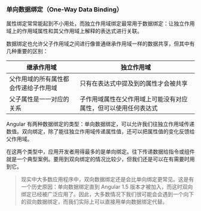 ### 单向数据绑定（One-Way Data Binding）

属性绑定常常能起到不小用处，而独立作用域绑定最常用于数据绑定：让独立作用域上的作用域属性和其父作用域上解释的表达式进行关联。

数据绑定也允许父子作用域之间进行像普通继承作用域一样的数据共享，但其中有几种重要的区别：

|继承作用域|独立作用域|
|--|--|
|父作用域的所有属性都会传递给子作用域|只有在表达式中提及到的属性才会被共享|
|父子属性是一一对应的关系|子作用域属性在父作用域上可能没有对应属性，但可以使用任何表达式|

Angular 有两种数据绑定的类型：单向数据绑定，可以允许我们往独立作用域传递数值。双向绑定，除了能往独立作用域传递属性值，还可以把属性值的变化反馈给父作用域。

在这两个类型中，应用开发者用得最多的是单向绑定。往下传递数据给指令或组件就是一个典型案例。要用到双向绑定的情况比较少，但我们还是可以在有需要时用到它。

> 现实中大多数应用程序中，双向数据绑定还是会比单向绑定更常见。这是有一个历史原因：单向数据绑定直到 Angular 1.5 版本才被加入，而这时双向绑定已经被广泛应用了。因此，大多数情况下我们很可能会会遇到一个向下的双向数据绑定，而我们实际上可以直接用单向数据绑定代替。